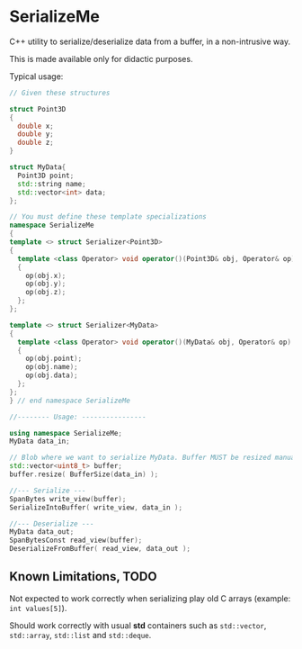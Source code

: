 # SerializeMe

C++ utility to serialize/deserialize data from a buffer, in a non-intrusive way.

This is made available only for didactic purposes.

Typical usage:

```c++
// Given these structures

struct Point3D
{
  double x;
  double y;
  double z;
}

struct MyData{
  Point3D point;
  std::string name;
  std::vector<int> data;
};

// You must define these template specializations
namespace SerializeMe
{
template <> struct Serializer<Point3D>
{
  template <class Operator> void operator()(Point3D& obj, Operator& op)
  {
    op(obj.x);
    op(obj.y);
    op(obj.z);
  };
};

template <> struct Serializer<MyData>
{
  template <class Operator> void operator()(MyData& obj, Operator& op)
  {
    op(obj.point);
    op(obj.name);
    op(obj.data);
  };
};
} // end namespace SerializeMe

//-------- Usage: ----------------

using namespace SerializeMe;
MyData data_in;

// Blob where we want to serialize MyData. Buffer MUST be resized manually.
std::vector<uint8_t> buffer;
buffer.resize( BufferSize(data_in) );

//--- Serialize ---
SpanBytes write_view(buffer);
SerializeIntoBuffer( write_view, data_in );

//--- Deserialize ---
MyData data_out;
SpanBytesConst read_view(buffer);
DeserializeFromBuffer( read_view, data_out );
```

## Known Limitations, TODO

Not expected to work correctly when serializing play old C arrays (example: `int values[5]`).

Should work correctly with usual **std** containers such as `std::vector`, `std::array`, `std::list` and `std::deque`.
